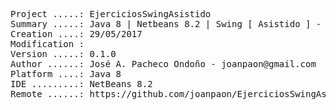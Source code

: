 <pre>

Project .....: EjerciciosSwingAsistido
Summary .....: Java 8 | Netbeans 8.2 | Swing [ Asistido ] - Ejercicios
Creation ....: 29/05/2017
Modification : 
Version .....: 0.1.0
Author ......: José A. Pacheco Ondoño - joanpaon@gmail.com
Platform ....: Java 8
IDE .........: NetBeans 8.2
Remote ......: https://github.com/joanpaon/EjerciciosSwingAsistido.git

</pre>
